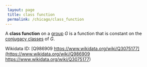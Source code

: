 ```yaml
---
 layout: page
 title: class function
 permalink: /chicago/class_function
---
```

A **class function** on a [group](https://mathgloss.github.io/MathGloss/group) $G$ is a function that is constant on the [conjugacy classes](https://mathgloss.github.io/MathGloss/conjugacy_classes) of $G$.

Wikidata ID: [Q986909
https://www.wikidata.org/wiki/Q3075177](https://www.wikidata.org/wiki/Q986909
https://www.wikidata.org/wiki/Q3075177)